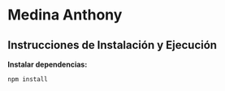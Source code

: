 # Medina Anthony 
## Instrucciones de Instalación y Ejecución

**Instalar dependencias:**
   ```bash
   npm install
